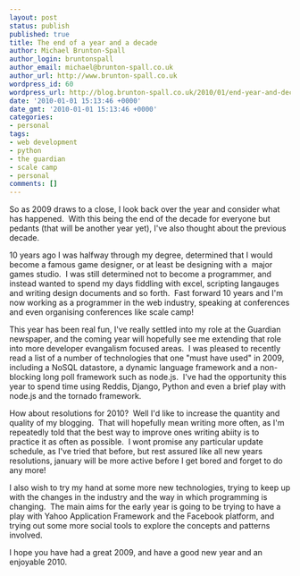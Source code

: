 ```yaml
---
layout: post
status: publish
published: true
title: The end of a year and a decade
author: Michael Brunton-Spall
author_login: bruntonspall
author_email: michael@brunton-spall.co.uk
author_url: http://www.brunton-spall.co.uk
wordpress_id: 60
wordpress_url: http://blog.brunton-spall.co.uk/2010/01/end-year-and-decade/
date: '2010-01-01 15:13:46 +0000'
date_gmt: '2010-01-01 15:13:46 +0000'
categories:
- personal
tags:
- web development
- python
- the guardian
- scale camp
- personal
comments: []
---
```

<p>	So as 2009 draws to a close, I look back over the year and consider what has happened. &nbsp;With this being the end of the decade for everyone but pedants (that will be another year yet), I&#39;ve also thought about the previous decade.</p>
<p>	10 years ago I was halfway through my degree, determined that I would become a famous game designer, or at least be designing with a &nbsp;major games studio. &nbsp;I was still determined not to become a programmer, and instead wanted to spend my days fiddling with excel, scripting langauges and writing design documents and so forth. &nbsp;Fast forward 10 years and I&#39;m now working as a programmer in the web industry, speaking at conferences and even organising conferences like scale camp!</p>
<!--more-->

<p>	This year has been real fun, I&#39;ve really settled into my role at the Guardian newspaper, and the coming year will hopefully see me extending that role into more developer evangalism focused areas. &nbsp;I was pleased to recently read a list of a number of technologies that one &quot;must have used&quot; in 2009, including a NoSQL datastore, a dynamic language framework and a non-blocking long poll framework such as node.js. &nbsp;I&#39;ve had the opportunity this year to spend time using Reddis, Django, Python and even a brief play with node.js and the tornado framework.</p>
<p>	How about resolutions for 2010? &nbsp;Well I&#39;d like to increase the quantity and quality of my blogging. &nbsp;That will hopefully mean writing more often, as I&#39;m repeatedly told that the best way to improve ones writing abiity is to practice it as often as possible. &nbsp;I wont promise any particular update schedule, as I&#39;ve tried that before, but rest assured like all new years resolutions, january will be more active before I get bored and forget to do any more!</p>
<p>	I also wish to try my hand at some more new technologies, trying to keep up with the changes in the industry and the way in which programming is changing. &nbsp;The main aims for the early year is going to be trying to have a play with Yahoo Application Framework and the Facebook platform, and trying out some more social tools to explore the concepts and patterns involved.</p>
<p>	I hope you have had a great 2009, and have a good new year and an enjoyable 2010.</p>
